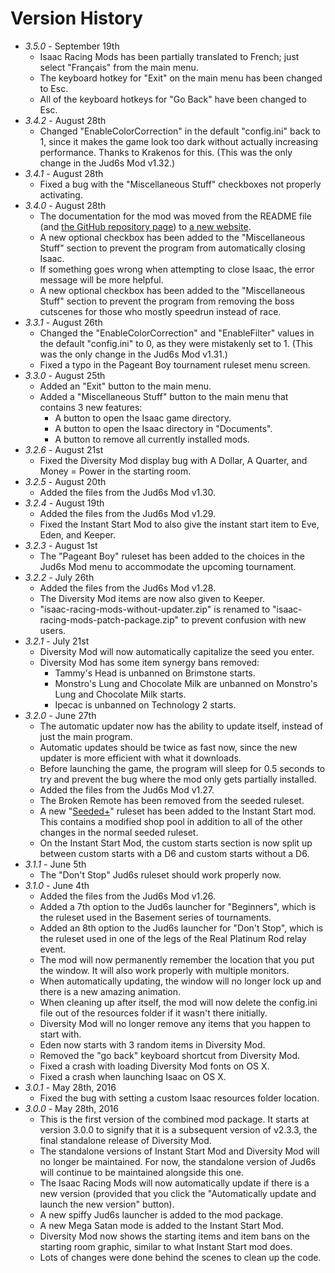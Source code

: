 # Version History

* *3.5.0* - September 19th
  * Isaac Racing Mods has been partially translated to French; just select "Français" from the main menu.
  * The keyboard hotkey for "Exit" on the main menu has been changed to Esc.
  * All of the keyboard hotkeys for "Go Back" have been changed to Esc.
* *3.4.2* - August 28th
  * Changed "EnableColorCorrection" in the default "config.ini" back to 1, since it makes the game look too dark without actually increasing performance. Thanks to Krakenos for this. (This was the only change in the Jud6s Mod v1.32.)
* *3.4.1* - August 28th
  * Fixed a bug with the "Miscellaneous Stuff" checkboxes not properly activating.
* *3.4.0* - August 28th
  * The documentation for the mod was moved from the README file (and [the GitHub repository page](https://github.com/Zamiell/jud6s)) to [a new website](http://zamiell.github.io/jud6s/).
  * A new optional checkbox has been added to the "Miscellaneous Stuff" section to prevent the program from automatically closing Isaac.
  * If something goes wrong when attempting to close Isaac, the error message will be more helpful.
  * A new optional checkbox has been added to the "Miscellaneous Stuff" section to prevent the program from removing the boss cutscenes for those who mostly speedrun instead of race.
* *3.3.1* - August 26th
  * Changed the "EnableColorCorrection" and "EnableFilter" values in the default "config.ini" to 0, as they were mistakenly set to 1. (This was the only change in the Jud6s Mod v1.31.)
  * Fixed a typo in the Pageant Boy tournament ruleset menu screen.
* *3.3.0* - August 25th
  * Added an "Exit" button to the main menu.
  * Added a "Miscellaneous Stuff" button to the main menu that contains 3 new features:
    * A button to open the Isaac game directory.
    * A button to open the Isaac directory in "Documents".
    * A button to remove all currently installed mods.
* *3.2.6* - August 21st
  * Fixed the Diversity Mod display bug with A Dollar, A Quarter, and Money = Power in the starting room.
* *3.2.5* - August 20th
  * Added the files from the Jud6s Mod v1.30.
* *3.2.4* - August 19th
  * Added the files from the Jud6s Mod v1.29.
  * Fixed the Instant Start Mod to also give the instant start item to Eve, Eden, and Keeper.
* *3.2.3* - August 1st
  * The "Pageant Boy" ruleset has been added to the choices in the Jud6s Mod menu to accommodate the upcoming tournament.
* *3.2.2* - July 26th
  * Added the files from the Jud6s Mod v1.28.
  * The Diversity Mod items are now also given to Keeper.
  * "isaac-racing-mods-without-updater.zip" is renamed to "isaac-racing-mods-patch-package.zip" to prevent confusion with new users.
* *3.2.1* - July 21st
  * Diversity Mod will now automatically capitalize the seed you enter.
  * Diversity Mod has some item synergy bans removed:
    * Tammy's Head is unbanned on Brimstone starts.
    * Monstro's Lung and Chocolate Milk are unbanned on Monstro's Lung and Chocolate Milk starts.
    * Ipecac is unbanned on Technology 2 starts.
* *3.2.0* - June 27th
  * The automatic updater now has the ability to update itself, instead of just the main program.
  * Automatic updates should be twice as fast now, since the new updater is more efficient with what it downloads.
  * Before launching the game, the program will sleep for 0.5 seconds to try and prevent the bug where the mod only gets partially installed.
  * Added the files from the Jud6s Mod v1.27.
  * The Broken Remote has been removed from the seeded ruleset.
  * A new "[Seeded+](https://github.com/Zamiell/isaac-racing-mods/blob/master/README-seeded+.md)" ruleset has been added to the Instant Start mod. This contains a modified shop pool in addition to all of the other changes in the normal seeded ruleset.
  * On the Instant Start Mod, the custom starts section is now split up between custom starts with a D6 and custom starts without a D6.
* *3.1.1* - June 5th
  * The "Don't Stop" Jud6s ruleset should work properly now.
* *3.1.0* - June 4th
  * Added the files from the Jud6s Mod v1.26.
  * Added a 7th option to the Jud6s launcher for "Beginners", which is the ruleset used in the Basement series of tournaments.
  * Added an 8th option to the Jud6s launcher for "Don't Stop", which is the ruleset used in one of the legs of the Real Platinum Rod relay event.
  * The mod will now permanently remember the location that you put the window. It will also work properly with multiple monitors.
  * When automatically updating, the window will no longer lock up and there is a new amazing animation.
  * When cleaning up after itself, the mod will now delete the config.ini file out of the resources folder if it wasn't there initially.
  * Diversity Mod will no longer remove any items that you happen to start with.
  * Eden now starts with 3 random items in Diversity Mod.
  * Removed the "go back" keyboard shortcut from Diversity Mod.
  * Fixed a crash with loading Diversity Mod fonts on OS X.
  * Fixed a crash when launching Isaac on OS X.
* *3.0.1* - May 28th, 2016
  * Fixed the bug with setting a custom Isaac resources folder location.
* *3.0.0* - May 28th, 2016
  * This is the first version of the combined mod package. It starts at version 3.0.0 to signify that it is a subsequent version of v2.3.3, the final standalone release of Diversity Mod.
  * The standalone versions of Instant Start Mod and Diversity Mod will no longer be maintained. For now, the standalone version of Jud6s will continue to be maintained alongside this one.
  * The Isaac Racing Mods will now automatically update if there is a new version (provided that you click the "Automatically update and launch the new version" button).
  * A new spiffy Jud6s launcher is added to the mod package.
  * A new Mega Satan mode is added to the Instant Start Mod.
  * Diversity Mod now shows the starting items and item bans on the starting room graphic, similar to what Instant Start mod does.
  * Lots of changes were done behind the scenes to clean up the code.
